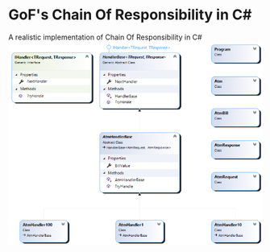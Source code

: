 # GoF's Chain Of Responsibility in C#
A realistic implementation of Chain Of Responsibility in C#
![Class Diagram](ClassDiagram1.png)
